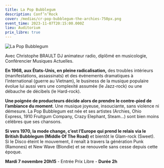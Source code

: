 ```yaml
---
title: La Pop Bubblegum
description: Conf’n’Rock
cover: /medias/cr-pop-bubblegum-the-archies-750px.png
event_time: 2023-11-07T20:15:00.000Z
lieu: Auditorium
prix_libre: true
---
```

![La Pop Bubblegum](/medias/cr-pop-bubblegum-the-archies-750px.png "Conf'N'Rock")

Avec Christophe BRAULT DJ animateur radio, diplômé en musicologie, Conférencier Musiques Actuelles.

**En 1968, aux États-Unis, en pleine radicalisation,** des troubles intérieurs (manifestations, assassinats) et des événements dramatiques à l’international (guerre au Vietnam), le business de la musique populaire évolue lui aussi vers une complexité assumée (le Jazz-rock) ou une débauche de décibels (le Hard-rock).

**Une poignée de producteurs décide alors de prendre le contre-pied de l’ambiance du moment**. Une musique joyeuse, insouciante, sans violence ni démesure. La Pop Bubblegum est née et ses artistes (Archies, Ohio Express, 1910 Fruitgum Company, Crazy Elephant, Steam…) sont bien moins célèbres que ses chansons. 

**Si vers 1970, la mode change, c’est l’Europe qui prend le relais via le British Bubblegum (Middle Of The Road)** et bientôt le Glam-rock (Sweet). Si le Disco éteint le mouvement, il renaît à travers la génération Punk (Ramones) et New Wave (Blondie) et se renouvelle sans cesse depuis cette époque.

**Mardi 7 novembre 20h15**  -  Entrée Prix Libre  -  **Durée 2h**
